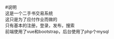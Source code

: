 #说明    
这是一个二手书交易系统    
这只是为了应付作业而做的    
只有基本的注册，登录，发布，搜索    
前端使用了vue和bootstrap，后台使用了php个mysql    
